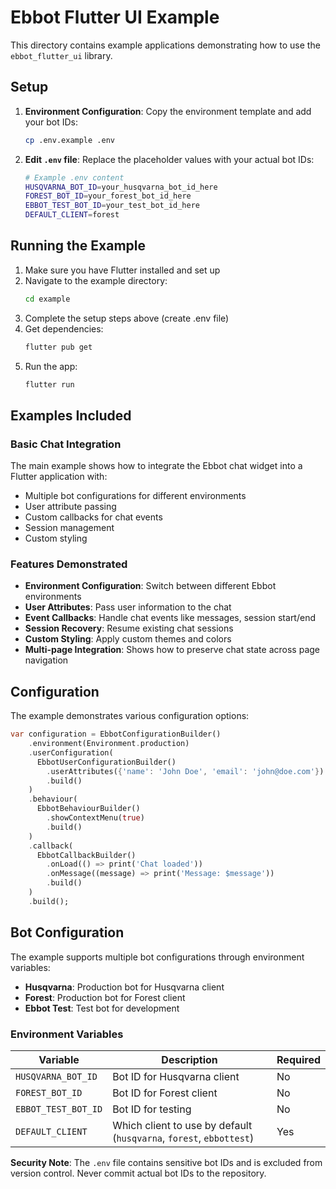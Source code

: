 # Ebbot Flutter UI Example

This directory contains example applications demonstrating how to use the `ebbot_flutter_ui` library.

## Setup

1. **Environment Configuration**: Copy the environment template and add your bot IDs:
   ```bash
   cp .env.example .env
   ```
   
2. **Edit `.env` file**: Replace the placeholder values with your actual bot IDs:
   ```bash
   # Example .env content
   HUSQVARNA_BOT_ID=your_husqvarna_bot_id_here
   FOREST_BOT_ID=your_forest_bot_id_here
   EBBOT_TEST_BOT_ID=your_test_bot_id_here
   DEFAULT_CLIENT=forest
   ```

## Running the Example

1. Make sure you have Flutter installed and set up
2. Navigate to the example directory:
   ```bash
   cd example
   ```
3. Complete the setup steps above (create .env file)
4. Get dependencies:
   ```bash
   flutter pub get
   ```
5. Run the app:
   ```bash
   flutter run
   ```

## Examples Included

### Basic Chat Integration
The main example shows how to integrate the Ebbot chat widget into a Flutter application with:
- Multiple bot configurations for different environments
- User attribute passing
- Custom callbacks for chat events
- Session management
- Custom styling

### Features Demonstrated

- **Environment Configuration**: Switch between different Ebbot environments
- **User Attributes**: Pass user information to the chat
- **Event Callbacks**: Handle chat events like messages, session start/end
- **Session Recovery**: Resume existing chat sessions
- **Custom Styling**: Apply custom themes and colors
- **Multi-page Integration**: Shows how to preserve chat state across page navigation

## Configuration

The example demonstrates various configuration options:

```dart
var configuration = EbbotConfigurationBuilder()
    .environment(Environment.production)
    .userConfiguration(
      EbbotUserConfigurationBuilder()
        .userAttributes({'name': 'John Doe', 'email': 'john@doe.com'})
        .build()
    )
    .behaviour(
      EbbotBehaviourBuilder()
        .showContextMenu(true)
        .build()
    )
    .callback(
      EbbotCallbackBuilder()
        .onLoad(() => print('Chat loaded'))
        .onMessage((message) => print('Message: $message'))
        .build()
    )
    .build();
```

## Bot Configuration

The example supports multiple bot configurations through environment variables:

- **Husqvarna**: Production bot for Husqvarna client
- **Forest**: Production bot for Forest client  
- **Ebbot Test**: Test bot for development

### Environment Variables

| Variable | Description | Required |
|----------|-------------|----------|
| `HUSQVARNA_BOT_ID` | Bot ID for Husqvarna client | No |
| `FOREST_BOT_ID` | Bot ID for Forest client | No |
| `EBBOT_TEST_BOT_ID` | Bot ID for testing | No |
| `DEFAULT_CLIENT` | Which client to use by default (`husqvarna`, `forest`, `ebbottest`) | Yes |

**Security Note**: The `.env` file contains sensitive bot IDs and is excluded from version control. Never commit actual bot IDs to the repository.